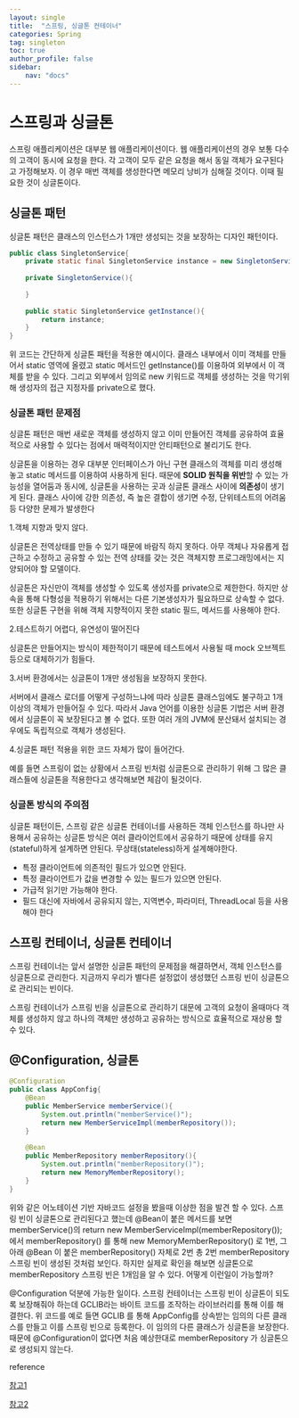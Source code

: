 ```yaml
---
layout: single
title:  "스프링, 싱글톤 컨테이너"
categories: Spring
tag: singleton
toc: true
author_profile: false
sidebar:
    nav: "docs"
---
```




# 스프링과 싱글톤

스프링 애플리케이션은 대부분 웹 애플리케이션이다. 웹 애플리케이션의 경우 보통 다수의 고객이 동시에 요청을 한다. 각 고객이 모두 같은 요청을 해서 동일 객체가 요구된다고 가정해보자. 이 경우 매번 객체를 생성한다면 메모리 낭비가 심해질 것이다. 이때 필요한 것이 싱글톤이다. 



## 싱글톤 패턴

싱글톤 패턴은 클래스의 인스턴스가 1개만 생성되는 것을 보장하는 디자인 패턴이다. 

```java
public class SingletonService{
    private static final SingletonService instance = new SingletonService();
    
    private SingletonService(){
        
    }
    
    public static SingletonService getInstance(){
        return instance;
    }
}
```

위 코드는 간단하게 싱글톤 패턴을 적용한 예시이다. 클래스 내부에서 이미 객체를 만들어서 static 영역에 올렸고 static 메서드인 getInstance()를 이용하여 외부에서 이 객체를 받을 수 있다. 그리고 외부에서 임의로 new 키워드로 객체를 생성하는 것을 막기위해 생성자의 접근 지정자를 private으로 했다.



### 싱글톤 패턴 문제점

싱글톤 패턴은 매번 새로운 객체를 생성하지 않고 이미 만들어진 객체를 공유하여 효율적으로 사용할 수 있다는 점에서 매력적이지만 안티패턴으로 불리기도 한다.

싱글톤을 이용하는 경우 대부분 인터페이스가 아닌 구현 클래스의 객체를 미리 생성해 놓고 static 메서드를 이용하여 사용하게 된다. 때문에 **SOLID 원칙을 위반**할 수 있는 가능성을 열어둠과 동시에, 싱글톤을 사용하는 곳과 싱글톤 클래스 사이에 **의존성**이 생기게 된다. 클래스 사이에 강한 의존성, 즉 높은 결합이 생기면 수정, 단위테스트의 어려움 등 다양한 문제가 발생한다 



1.객체 지향과 맞지 않다.

싱글톤은 전역상태를 만들 수 있기 때문에 바람직 하지 못하다. 아무 객체나 자유롭게 접근하고 수정하고 공유할 수 있는 전역 상태를 갖는 것은 객체지향 프로그래밍에서는 지양되어야 할 모델이다. 

싱글톤은 자신만이 객체를 생성할 수 있도록 생성자를 private으로 제한한다. 하지만 상속을 통해 다형성을 적용하기 위해서는 다른 기본생성자가 필요하므로 상속할 수 없다. 또한 싱글톤 구현을 위해 객체 지향적이지 못한 static 필드, 메서드를 사용해야 한다. 



2.테스트하기 어렵다, 유연성이 떨어진다

싱글톤은 만들어지는 방식이 제한적이기 때문에 테스트에서 사용될 때 mock 오브젝트 등으로 대체하기가 힘들다. 



3.서버 환경에서는 싱글톤이 1개만 생성됨을 보장하지 못한다. 

서버에서 클래스 로더를 어떻게 구성하느냐에 따라 싱글톤 클래스임에도 불구하고 1개 이상의 객체가 만들어질 수 있다. 따라서 Java 언어를 이용한 싱글톤 기법은 서버 환경에서 싱글톤이 꼭 보장된다고 볼 수 없다. 또한 여러 개의 JVM에 분산돼서 설치되는 경우에도 독립적으로 객체가 생성된다.



4.싱글톤 패턴 적용을 위한 코드 자체가 많이 들어간다. 

예를 들면 스프링이 없는 상황에서 스프링 빈처럼 싱글톤으로 관리하기 위해 그 많은 클래스들에 싱글톤을 적용한다고 생각해보면 체감이 될것이다. 



### 싱글톤 방식의 주의점

싱글톤 패턴이든, 스프링 같은 싱글톤 컨테이너를 사용하든 객체 인스턴스를 하나만 사용해서 공유하는 싱글톤 방식은 여러 클라이언트에서 공유하기 때문에 상태를 유지(stateful)하게 설계하면  안된다. 무상태(stateless)하게 설계해야한다. 

- 특정 클라이언트에 의존적인 필드가 있으면 안된다. 
- 특정 클라이언트가 값을 변경할 수 있는 필드가 있으면 안된다.
- 가급적 읽기만 가능해야 한다. 
- 필드 대신에 자바에서 공유되지 않는, 지역변수, 파라미터, ThreadLocal 등을 사용해야 한다



## 스프링 컨테이너, 싱글톤 컨테이너

스프링 컨테이너는 앞서 설명한 싱글톤 패턴의 문제점을 해결하면서, 객체 인스턴스를 싱글톤으로 관리한다. 지금까지 우리가 별다른 설정없이 생성했던 스프링 빈이 싱글톤으로 관리되는 빈이다. 

스프링 컨테이너가 스프링 빈을 싱글톤으로 관리하기 대문에 고객의 요청이 올때마다 객체를 생성하지 않고 하나의 객체만 생성하고 공유하는 방식으로 효율적으로 재상용 할 수 있다. 



## @Configuration, 싱글톤

```java
@Configuration
public class AppConfig{
    @Bean
    public MemberService memberService(){
        System.out.println("memberService()");
        return new MemberServiceImpl(memberRepository());
    }
    
    @Bean
    public MemberRepository memberRepository(){
        System.out.println("memberRepository()");
        return new MemoryMemberRepository();
    }
}

```

위와 같은 어노테이션 기반 자바코드 설정을 봤을때 이상한 점을 발견 할 수 있다. 스프링 빈이 싱글톤으로 관리된다고 했는데 @Bean이 붙은 메서드를 보면 memberService()의 return new MemberServiceImpl(memberRepository()); 에서 memberRepository() 를 통해 new MemoryMemberRepository() 로 1번, 그 아래 @Bean 이 붙은 memberRepository() 자체로 2번 총 2번 memberRepository 스프링 빈이 생성된 것처럼 보인다. 하지만 실제로 확인을 해보면 싱글톤으로 memberRepository 스프링 빈은 1개임을 알 수 있다. 어떻게 이런일이 가능할까?

@Configuration 덕분에 가능한 일이다. 스프링 컨테이너는 스프링 빈이 싱글톤이 되도록 보장해줘야 하는데 GCLIB라는 바이트 코드를 조작하는 라이브러리를 통해 이를 해결한다. 위 코드를 예로 들면 GCLIB 를 통해 AppConfig를 상속받는 임의의 다른 클래스를 만들고 이를 스프링 빈으로 등록한다. 이 임의의 다른 클래스가 싱글톤을 보장한다. 때문에 @Configuration이 없다면 처음 예상한대로 memberRepository 가 싱글톤으로 생성되지 않는다. 







reference

[참고1](https://mangkyu.tistory.com/153)

[참고2](https://www.inflearn.com/course/스프링-핵심-원리-기본편)
